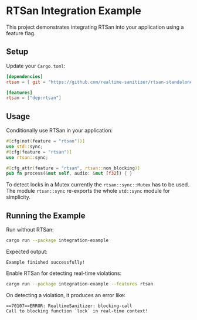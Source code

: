 # RTSan Integration Example

This project demonstrates integrating RTSan into your application using a
feature flag.

## Setup

Update your `Cargo.toml`:

```toml
[dependencies]
rtsan = { git = "https://github.com/realtime-sanitizer/rtsan-standalone-rs", branch = "dev", optional = true }

[features]
rtsan = ["dep:rtsan"]
```

## Usage

Conditionally use RTSan in your application:

```rust
#[cfg(not(feature = "rtsan"))]
use std::sync;
#[cfg(feature = "rtsan")]
use rtsan::sync;

#[cfg_attr(feature = "rtsan", rtsan::non_blocking)]
pub fn process(&mut self, audio: &mut [f32]) { }
```

To detect locks in a Mutex currently the `rtsan::sync::Mutex` has to be used.
The module `rtsan::sync` re-exports the whole `std::sync` module for simplicity.

## Running the Example

Run without RTSan:

```bash
cargo run --package integration-example
```

Expected output:

```
Example finished successfully!
```

Enable RTSan for detecting real-time violations:

```bash
cargo run --package integration-example --features rtsan
```

On detecting a violation, it produces an error like:

```
==70107==ERROR: RealtimeSanitizer: blocking-call
Call to blocking function `lock` in real-time context!
```
